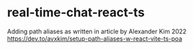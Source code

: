# real-time-chat-react-ts

Adding path aliases as written in article by Alexander Kim 2022
https://dev.to/avxkim/setup-path-aliases-w-react-vite-ts-poa
